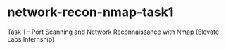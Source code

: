 # network-recon-nmap-task1
Task 1 - Port Scanning and Network Reconnaissance with Nmap (Elevate Labs Internship)
